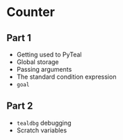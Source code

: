 # Counter

## Part 1

* Getting used to PyTeal
* Global storage
* Passing arguments
* The standard condition expression
* `goal`

## Part 2

* `tealdbg` debugging
* Scratch variables
